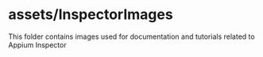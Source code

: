 # assets/InspectorImages
This folder contains images used for documentation and tutorials related to Appium Inspector
